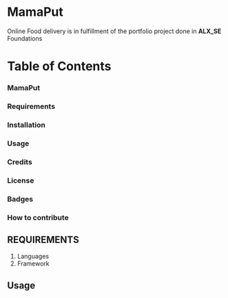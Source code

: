 # MamaPut
Online Food delivery is in fulfillment of the portfolio project done in **ALX_SE** Foundations
# Table of Contents
### MamaPut
### Requirements
### Installation
### Usage
### Credits
### License
### Badges
### How to contribute
## REQUIREMENTS
1. Languages
2. Framework


## Usage
